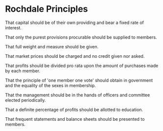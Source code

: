 # Rochdale Principles

That capital should be of their own providing and bear a fixed rate of interest.

That only the purest provisions procurable should be supplied to members.

That full weight and measure should be given.

That market prices should be charged and no credit given nor asked.

That profits should be divided pro rata upon the amount of purchases made by each member.

That the principle of 'one member one vote' should obtain in government and the equality of the sexes in membership.

That the management should be in the hands of officers and committee elected periodically.

That a definite percentage of profits should be allotted to education.

That frequent statements and balance sheets should be presented to members.